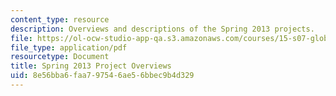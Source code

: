 ```yaml
---
content_type: resource
description: Overviews and descriptions of the Spring 2013 projects.
file: https://ol-ocw-studio-app-qa.s3.amazonaws.com/courses/15-s07-globalhealth-lab-spring-2013/8e56bba6faa797546ae56bbec9b4d329_MIT15_S07S13_pjct-overview.pdf
file_type: application/pdf
resourcetype: Document
title: Spring 2013 Project Overviews
uid: 8e56bba6-faa7-9754-6ae5-6bbec9b4d329
---
```

